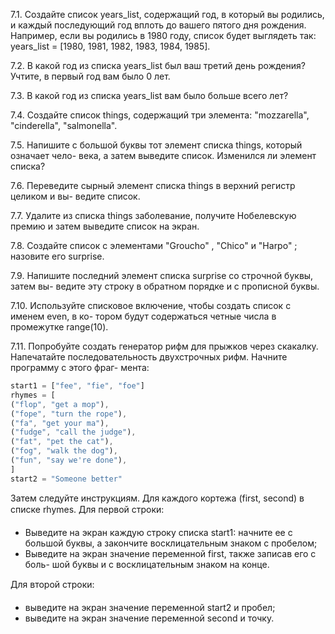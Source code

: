 7.1. Создайте список years_list, содержащий год, в который вы родились, и каждый
последующий год вплоть до вашего пятого дня рождения. Например, если вы
родились в 1980 году, список будет выглядеть так: years_list = [1980, 1981,
1982, 1983, 1984, 1985].

7.2. В какой год из списка years_list был ваш третий день рождения? Учтите,
в первый год вам было 0 лет.

7.3. В какой год из списка years_list вам было больше всего лет?

7.4. Создайте список things, содержащий три элемента: "mozzarella", "cinderella",
"salmonella".

7.5. Напишите с большой буквы тот элемент списка things, который означает чело-
века, а затем выведите список. Изменился ли элемент списка?

7.6. Переведите сырный элемент списка things в верхний регистр целиком и вы-
ведите список.

7.7. Удалите из списка things заболевание, получите Нобелевскую премию и затем
выведите список на экран.

7.8. Создайте список с элементами "Groucho" , "Chico" и "Harpo" ; назовите его
surprise.

7.9. Напишите последний элемент списка surprise со строчной буквы, затем вы-
ведите эту строку в обратном порядке и с прописной буквы.

7.10. Используйте списковое включение, чтобы создать список с именем even, в ко-
тором будут содержаться четные числа в промежутке range(10).

7.11. Попробуйте создать генератор рифм для прыжков через скакалку. Напе­чатайте
последовательность двухстрочных рифм. Начните программу с этого фраг-
мента:
```js
start1 = ["fee", "fie", "foe"]
rhymes = [
("flop", "get a mop"),
("fope", "turn the rope"),
("fa", "get your ma"),
("fudge", "call the judge"),
("fat", "pet the cat"),
("fog", "walk the dog"),
("fun", "say we're done"),
]
start2 = "Someone better"
```
Затем следуйте инструкциям.
Для каждого кортежа (first, second) в списке rhymes.
Для первой строки:
  - Выведите на экран каждую строку списка start1: начните ее с большой
буквы, а закончите восклицательным знаком с пробелом;
  - Выведите на экран значение переменной first, также записав его с боль-
шой буквы и с восклицательным знаком на конце.

Для второй строки:

  - выведите на экран значение переменной start2 и пробел;
  - выведите на экран значение переменной second и точку.